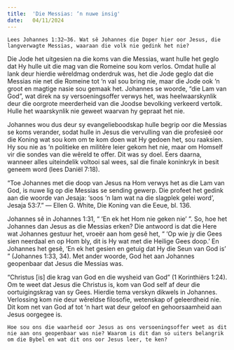 ```yaml
---
title:  'Die Messias: ‘n nuwe insig'
date:   04/11/2024
---
```


`Lees Johannes 1:32–36. Wat sê Johannes die Doper hier oor Jesus, die langverwagte Messias, waaraan die volk nie gedink het nie?`

Die Jode het uitgesien na die koms van die Messias, want hulle het geglo dat Hy hulle uit die mag van die Romeine sou kom verlos. Omdat hulle al lank deur hierdie wêreldmag onderdruk was, het die Jode geglo dat die Messias nie net die Romeine tot ‘n val sou bring nie, maar die Jode ook ‘n groot en magtige nasie sou gemaak het. Johannes se woorde, “die Lam van God”, wat direk na sy versoeningsoffer verwys het, was heelwaarskynlik deur die oorgrote meerderheid van die Joodse bevolking verkeerd vertolk. Hulle het waarskynlik nie geweet waarvan hy gepraat het nie.

Johannes wou dus deur sy evangelieboodskap hulle begrip oor die Messias se koms verander, sodat hulle in Jesus die vervulling van die profesieë oor die Koning wat sou kom om te kom doen wat Hy gedoen het, sou raaksien. Hy sou nie as ‘n politieke en militêre leier gekom het nie, maar om Homself vir die sondes van die wêreld te offer. Dit was sy doel. Eers daarna, wanneer alles uiteindelik voltooi sal wees, sal die finale koninkryk in besit geneem word (lees Daniël 7:18).

“Toe Johannes met die doop van Jesus na Hom verwys het as die Lam van God, is nuwe lig op die Messias se sending gewerp. Die profeet het gedink aan die woorde van Jesaja: ‘soos ‘n lam wat na die slagplek gelei word’, Jesaja 53:7.” — Ellen G. White, Die Koning van die Eeue, bl. 136.

Johannes sê in Johannes 1:31, “ ‘En ek het Hom nie geken nie’ ”. So, hoe het Johannes dan Jesus as die Messias erken? Die antwoord is dat die Here wat Johannes gestuur het, vroeër aan hom gesê het, “ ‘Op wie jy die Gees sien neerdaal en op Hom bly, dit is Hy wat met die Heilige Gees doop.’ En Johannes het gesê, ‘En ek het gesien en getuig dat Hy die Seun van God is’ ” (Johannes 1:33, 34). Met ander woorde, God het aan Johannes geopenbaar dat Jesus die Messias was.

“Christus [is] die krag van God en die wysheid van God” (1 Korinthiërs 1:24). Om te weet dat Jesus die Christus is, kom van God self af deur die oortuigingskrag van sy Gees. Hierdie tema verskyn dikwels in Johannes. Verlossing kom nie deur wêreldse filosofie, wetenskap of geleerdheid nie. Dit kom net van God af tot ‘n hart wat deur geloof en gehoorsaamheid aan Jesus oorgegee is.

`Hoe sou ons die waarheid oor Jesus as ons versoeningsoffer weet as dit nie aan ons geopenbaar was nie? Waarom is dit dan so uiters belangrik om die Bybel en wat dit ons oor Jesus leer, te ken?`
